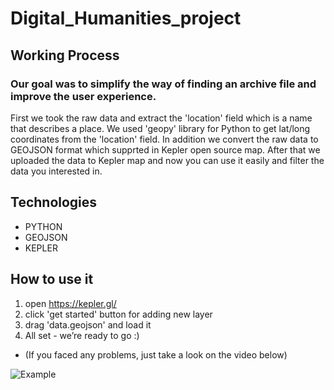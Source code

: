 # Digital_Humanities_project


## Working Process
### Our goal was to simplify the way of finding an archive file and improve the user experience.
First we took the raw data and extract the 'location' field which is a name that describes a place.
We used 'geopy' library for Python to get lat/long coordinates from the 'location' field.
In addition we convert the raw data to GEOJSON format which supprted in Kepler open source map.
After that we uploaded the data to Kepler map and now you can use it easily and filter the data you interested in. 

## Technologies

- PYTHON
- GEOJSON
- KEPLER

## How to use it
1. open https://kepler.gl/
2. click 'get started' button for adding new layer
3. drag 'data.geojson' and load it
4. All set - we’re ready to go :)
- (If you faced any problems, just take a look on the video below)


![Example](video.gif)
<br/>


